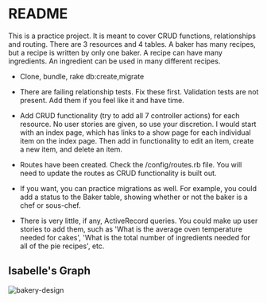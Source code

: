 # README

This is a practice project.  It is meant to cover CRUD functions, relationships and routing.  There are 3 resources and 4 tables.  A baker has many recipes, but a recipe is written by only one baker.  A recipe can have many ingredients.  An ingredient can be used in many different recipes.

* Clone, bundle, rake db:create,migrate

* There are failing relationship tests.  Fix these first.  Validation tests are not present.  Add them if you feel like it and have time.

* Add CRUD functionality (try to add all 7 controller actions) for each resource.  No user stories are given, so use your discretion.  I would start with an index page, which has links to a show page for each individual item on the index page.  Then add in functionality to edit an item, create a new item, and delete an item.

* Routes have been created.  Check the /config/routes.rb file.  You will need to update the routes as CRUD functionality is built out.

* If you want, you can practice migrations as well.  For example, you could add a status to the Baker table, showing whether or not the baker is a chef or sous-chef.  

* There is very little, if any, ActiveRecord queries.  You could make up user stories to add them, such as 'What is the average oven temperature needed for cakes', 'What is the total number of ingredients needed for all of the pie recipes', etc.
​
## Isabelle's Graph
<img src="https://i.ibb.co/L1z22Yv/bakery-design.png" alt="bakery-design">
